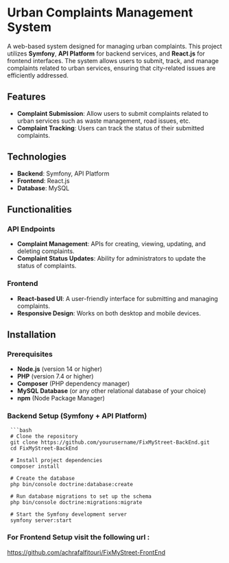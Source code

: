 # Urban Complaints Management System

A web-based system designed for managing urban complaints. This project utilizes **Symfony**, **API Platform** for backend services, and **React.js** for frontend interfaces. The system allows users to submit, track, and manage complaints related to urban services, ensuring that city-related issues are efficiently addressed.

## Features

- **Complaint Submission**: Allow users to submit complaints related to urban services such as waste management, road issues, etc.
- **Complaint Tracking**: Users can track the status of their submitted complaints.
  
## Technologies

- **Backend**: Symfony, API Platform
- **Frontend**: React.js
- **Database**: MySQL 

## Functionalities

### API Endpoints

- **Complaint Management**: APIs for creating, viewing, updating, and deleting complaints.
- **Complaint Status Updates**: Ability for administrators to update the status of complaints.

### Frontend

- **React-based UI**: A user-friendly interface for submitting and managing complaints.
- **Responsive Design**: Works on both desktop and mobile devices.

## Installation

### Prerequisites

- **Node.js** (version 14 or higher)
- **PHP** (version 7.4 or higher)
- **Composer** (PHP dependency manager)
- **MySQL Database** (or any other relational database of your choice)
- **npm** (Node Package Manager)

### Backend Setup (Symfony + API Platform)


     ```bash
     # Clone the repository
     git clone https://github.com/yourusername/FixMyStreet-BackEnd.git
     cd FixMyStreet-BackEnd

     # Install project dependencies
     composer install

     # Create the database
     php bin/console doctrine:database:create

     # Run database migrations to set up the schema
     php bin/console doctrine:migrations:migrate

     # Start the Symfony development server
     symfony server:start
### For Frontend Setup visit the following url : 
https://github.com/achrafalfitouri/FixMyStreet-FrontEnd

